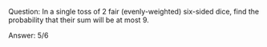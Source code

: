 Question: In a single toss of 2 fair (evenly-weighted) six-sided dice, find the probability that their sum will be at most 9.

Answer: 5/6
